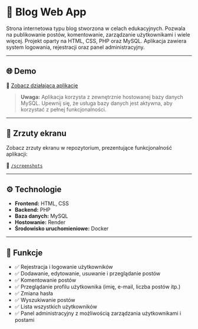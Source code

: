 # 📝 Blog Web App

Strona internetowa typu blog stworzona w celach edukacyjnych. Pozwala na publikowanie postów, komentowanie, zarządzanie użytkownikami i wiele więcej. Projekt oparty na HTML, CSS, PHP oraz MySQL. Aplikacja zawiera system logowania, rejestracji oraz panel administracyjny.

---

## 🌐 Demo

🔗 [Zobacz działającą aplikację](https://blog-7qxq.onrender.com)

> **Uwaga:** Aplikacja korzysta z zewnętrznie hostowanej bazy danych MySQL. Upewnij się, że usługa bazy danych jest aktywna, aby korzystać z pełnej funkcjonalności.

---

## 📸 Zrzuty ekranu

Zobacz zrzuty ekranu w repozytorium, prezentujące funkcjonalność aplikacji:

📁 [`/screenshots`](https://github.com/endis1306/Blog/tree/main/screenSchots)

---

## ⚙️ Technologie

- **Frontend:** HTML, CSS
- **Backend:** PHP
- **Baza danych:** MySQL
- **Hostowanie:** Render
- **Środowisko uruchomieniowe:** Docker

---

## 🚀 Funkcje

- ✅ Rejestracja i logowanie użytkowników
- ✅ Dodawanie, edytowanie, usuwanie i przeglądanie postów
- ✅ Komentowanie postów
- ✅ Przeglądanie profilu użytkownika (imię, e-mail, liczba postów itp.)
- ✅ Zmiana hasła
- ✅ Wyszukiwanie postów
- ✅ Lista wszystkich użytkowników
- ✅ Panel administracyjny z możliwością zarządzania użytkownikami i postami


